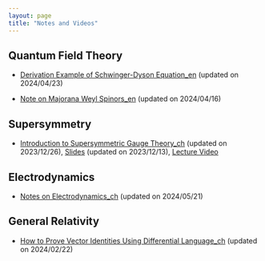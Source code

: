 ```yaml
---
layout: page
title: "Notes and Videos"
---
```

## Quantum Field Theory
 - [Derivation Example of Schwinger-Dyson Equation_en](Schwinger-Dyson_Equation.pdf) (updated on 2024/04/23)
 
 - [Note on Majorana Weyl Spinors_en](Majorana-Weyl_Spinor.pdf) (updated on 2024/04/16)
 
## Supersymmetry
 - [Introduction to Supersymmetric Gauge Theory_ch](SUSYGAUGE.pdf) (updated on 2023/12/26), [Slides](Supersymmetric_Gauge_Theory.pdf) (updated on 2023/12/13), [Lecture Video](https://www.bilibili.com/video/BV1FG411e7wT/?spm_id_from=333.999.0.0)

## Electrodynamics
 - [Notes on Electrodynamics_ch](Electrodynamics.pdf) (updated on 2024/05/21)

## General Relativity
 - [How to Prove Vector Identities Using Differential Language_ch](Proof_for_Identities.pdf) (updated on 2024/02/22)
